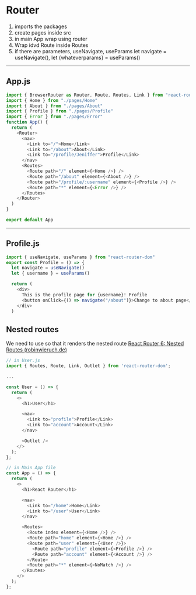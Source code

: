 # Router

1. imports the packages
2. create pages inside src
3. in main App wrap using router
4. Wrap idvd Route inside Routes
5. if there are parameters, useNavigate, useParams
   let navigate = useNavigate(), let {whateverparams} = useParams()

---

## App.js

```js
import { BrowserRouter as Router, Route, Routes, Link } from "react-router-dom"
import { Home } from "./pages/Home"
import { About } from "./pages/About"
import { Profile } from "./pages/Profile"
import { Error } from "./pages/Error"
function App() {
  return (
    <Router>
      <nav>
        <Link to="/">Home</Link>
        <Link to="/about">About</Link>
        <Link to="/profile/Jeniffer">Profile</Link>
      </nav>
      <Routes>
        <Route path="/" element={<Home />} />
        <Route path="/about" element={<About />} />
        <Route path="/profile/:username" element={<Profile />} />
        <Route path="*" element={<Error />} />
      </Routes>
    </Router>
  )
}

export default App
```

---

## Profile.js

```js
import { useNavigate, useParams } from "react-router-dom"
export const Profile = () => {
  let navigate = useNavigate()
  let { username } = useParams()

  return (
    <div>
      This is the profile page for {username}! Profile
      <button onClick={() => navigate("/about")}>Change to about page</button>
    </div>
  )
```

## Nested routes
We need to use <Outlet/> so that it renders the nested route
[React Router 6: Nested Routes (robinwieruch.de)](https://www.robinwieruch.de/react-router-nested-routes/#:~:text=Nested%20Routes%20are%20a%20powerful,based%20on%20the%20current%20route.)

```js
// in User.js
import { Routes, Route, Link, Outlet } from 'react-router-dom';

...

const User = () => {
  return (
    <>
      <h1>User</h1>

      <nav>
        <Link to="profile">Profile</Link>
        <Link to="account">Account</Link>
      </nav>

      <Outlet />
    </>
  );
};

// in Main App file
const App = () => {
  return (
    <>
      <h1>React Router</h1>

      <nav>
        <Link to="/home">Home</Link>
        <Link to="/user">User</Link>
      </nav>

      <Routes>
        <Route index element={<Home />} />
        <Route path="home" element={<Home />} />
        <Route path="user" element={<User />}>
          <Route path="profile" element={<Profile />} />
          <Route path="account" element={<Account />} />
        </Route>
        <Route path="*" element={<NoMatch />} />
      </Routes>
    </>
  );
};

```
